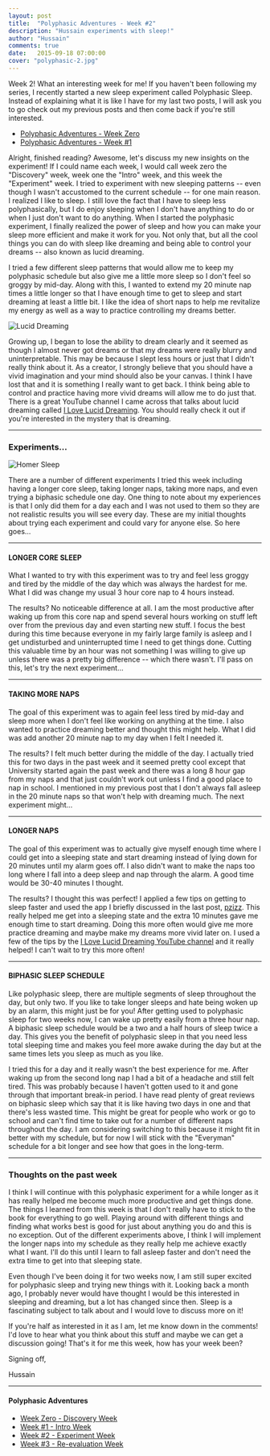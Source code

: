 ```yaml
---
layout: post
title:  "Polyphasic Adventures - Week #2"
description: "Hussain experiments with sleep!"
author: "Hussain"
comments: true
date:   2015-09-18 07:00:00
cover: "polyphasic-2.jpg"
---
```

Week 2! What an interesting week for me! If you haven't been following my series, I recently started a new sleep experiment called Polyphasic Sleep. Instead of explaining what it is like I have for my last two posts, I will ask you to go check out my previous posts and then come back if you're still interested.

 - [Polyphasic Adventures - Week Zero](http://hussainabbas.com/blog/polyphasic-adventures-0/)
 - [Polyphasic Adventures - Week #1](http://hussainabbas.com/blog/polyphasic-adventures-1/)

Alright, finished reading? Awesome, let's discuss my new insights on the experiment! If I could name each week, I would call week zero the "Discovery" week, week one the "Intro" week, and this week the "Experiment" week. I tried to experiment with new sleeping patterns -- even though I wasn't accustomed to the current schedule -- for one main reason. I realized I like to sleep. I still love the fact that I have to sleep less polyphasically, but I do enjoy sleeping when I don't have anything to do or when I just don't want to do anything. When I started the polyphasic experiment, I finally realized the power of sleep and how you can make your sleep more efficient and make it work for you. Not only that, but all the cool things you can do with sleep like dreaming and being able to control your dreams -- also known as lucid dreaming.

I tried a few different sleep patterns that would allow me to keep my polyphasic schedule but also give me a little more sleep so I don't feel so groggy by mid-day. Along with this, I wanted to extend my 20 minute nap times a little longer so that I have enough time to get to sleep and start dreaming at least a little bit. I like the idea of short naps to help me revitalize my energy as well as a way to practice controlling my dreams better.

![Lucid Dreaming](http://www.world-of-lucid-dreaming.com/image-files/wake-induced-lucid-dream-wild.jpg)

Growing up, I began to lose the ability to dream clearly and it seemed as though I almost never got dreams or that my dreams were really blurry and uninterpretable. This may be because I slept less hours or just that I didn't really think about it. As a creator, I strongly believe that you should have a vivid imagination and your mind should also be your canvas. I think I have lost that and it is something I really want to get back. I think being able to control and practice having more vivid dreams will allow me to do just that. There is a great YouTube channel I came across that talks about lucid dreaming called [I Love Lucid Dreaming](https://www.youtube.com/channel/UC82JRYhU0yRWKS9q1MXGWaw). You should really check it out if you're interested in the mystery that is dreaming.

----------

### Experiments... ###
![Homer Sleep](http://i0.wp.com/bloggr.in/wp-content/uploads/2014/03/Simpson-Iyers-by-Sasank-Gopinathan-Homer-Iyer-1.png?resize=600%2C333)

There are a number of different experiments I tried this week including having a longer core sleep, taking longer naps, taking more naps, and even trying a biphasic schedule one day. One thing to note about my experiences is that I only did them for a day each and I was not used to them so they are not realistic results you will see every day. These are my initial thoughts about trying each experiment and could vary for anyone else. So here goes...

----------

#### LONGER CORE SLEEP ####

What I wanted to try with this experiment was to try and feel less groggy and tired by the middle of the day which was always the hardest for me. What I did was change my usual 3 hour core nap to 4 hours instead.

The results? No noticeable difference at all. I am the most productive after waking up from this core nap and spend several hours working on stuff left over from the previous day and even starting new stuff. I focus the best during this time because everyone in my fairly large family is asleep and I get undisturbed and uninterrupted time I need to get things done. Cutting this valuable time by an hour was not something I was willing to give up unless there was a pretty big difference -- which there wasn't. I'll pass on this, let's try the next experiment...

----------

#### TAKING MORE NAPS ####

The goal of this experiment was to again feel less tired by mid-day and sleep more when I don't feel like working on anything at the time. I also wanted to practice dreaming better and thought this might help. What I did was add another 20 minute nap to my day when I felt I needed it.

The results? I felt much better during the middle of the day. I actually tried this for two days in the past week and it seemed pretty cool except that University started again the past week and there was a long 8 hour gap from my naps and that just couldn't work out unless I find a good place to nap in school. I mentioned in my previous post that I don't always fall asleep in the 20 minute naps so that won't help with dreaming much. The next experiment might...

----------

#### LONGER NAPS ####

The goal of this experiment was to actually give myself enough time where I could get into a sleeping state and start dreaming instead of lying down for 20 minutes until my alarm goes off. I also didn't want to make the naps too long where I fall into a deep sleep and nap through the alarm. A good time would be 30-40 minutes I thought.

The results? I thought this was perfect! I applied a few tips on getting to sleep faster and used the app I briefly discussed in the last post, [pzizz](https://play.google.com/store/apps/details?id=com.pzizz.android&hl=en). This really helped me get into a sleeping state and the extra 10 minutes gave me enough time to start dreaming. Doing this more often would give me more practice dreaming and maybe make my dreams more vivid later on. I used a few of the tips by the [I Love Lucid Dreaming YouTube channel](https://www.youtube.com/channel/UC82JRYhU0yRWKS9q1MXGWaw) and it really helped! I can't wait to try this more often!

----------

#### BIPHASIC SLEEP SCHEDULE ####

Like polyphasic sleep, there are multiple segments of sleep throughout the day, but only two. If you like to take longer sleeps and hate being woken up by an alarm, this might just be for you! After getting used to polyphasic sleep for two weeks now, I can wake up pretty easily from a three hour nap. A biphasic sleep schedule would be a two and a half hours of sleep twice a day. This gives you the benefit of polyphasic sleep in that you need less total sleeping time and makes you feel more awake during the day but at the same times lets you sleep as much as you like.

I tried this for a day and it really wasn't the best experience for me. After waking up from the second long nap I had a bit of a headache and still felt tired. This was probably because I haven't gotten used to it and gone through that important break-in period. I have read plenty of great reviews on biphasic sleep which say that it is like having two days in one and that there's less wasted time. This might be great for people who work or go to school and can't find time to take out for a number of different naps throughout the day. I am considering switching to this because it might fit in better with my schedule, but for now I will stick with the "Everyman" schedule for a bit longer and see how that goes in the long-term.

----------

### Thoughts on the past week ###

I think I will continue with this polyphasic experiment for a while longer as it has really helped me become much more productive and get things done. The things I learned from this week is that I don't really have to stick to the book for everything to go well. Playing around with different things and finding what works best is good for just about anything you do and this is no exception. Out of the different experiments above, I think I will implement the longer naps into my schedule as they really help me achieve exactly what I want. I'll do this until I learn to fall asleep faster and don't need the extra time to get into that sleeping state.

Even though I've been doing it for two weeks now, I am still super excited for polyphasic sleep and trying new things with it. Looking back a month ago, I probably never would have thought I would be this interested in sleeping and dreaming, but a lot has changed since then. Sleep is a fascinating subject to talk about and I would love to discuss more on it!

If you're half as interested in it as I am, let me know down in the comments! I'd love to hear what you think about this stuff and maybe we can get a discussion going! That's it for me this week, how has your week been?

Signing off,

Hussain

----------

#### Polyphasic Adventures ####

- [Week Zero - Discovery Week](http://hussainabbas.com/blog/polyphasic-adventures-0/)
- [Week #1 - Intro Week](http://hussainabbas.com/blog/polyphasic-adventures-1/)
- [Week #2 - Experiment Week](http://hussainabbas.com/blog/polyphasic-adventures-2)
- [Week #3 - Re-evaluation Week](http://hussainabbas.com/blog/polyphasic-adventures-3)
